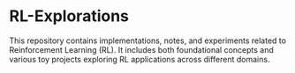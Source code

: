 # RL-Explorations
This repository contains implementations, notes, and experiments related to Reinforcement Learning (RL). It includes both foundational concepts and various toy projects exploring RL applications across different domains.
